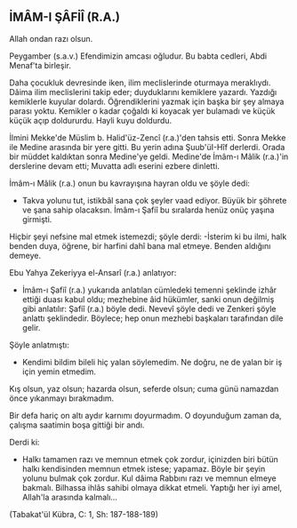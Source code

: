 ## İMÂM-I ŞÂFİÎ (R.A.)

Allah ondan razı olsun.

Peygamber (s.a.v.) Efendimizin amcası oğludur. Bu babta cedleri, Abdi Menaf'ta birleşir.

Daha çocukluk devresinde iken, ilim meclislerinde oturmaya meraklıy­dı. Dâima ilim meclislerini takip eder; duyduklarını kemiklere yazardı. Yazdığı kemiklerle kuyular dolardı. Öğrendiklerini yazmak için başka bir şey almaya parası yoktu. Kemikler o kadar çoğaldı ki koyacak yer bulama­dı ve küçük küçük açıp doldururdu. Hayli kuyu doldurdu.

İlmini Mekke'de Müslim b. Halid'üz-Zencî (r.a.)'den tahsis etti. Sonra Mekke ile Medine arasında bir yere gitti. Bu yerin adına Şuub'üI-Hîf derlerdi. Orada bir müddet kaldıktan sonra Medine'ye geldi. Medine'de İmâm-ı Mâlik (r.a.)'in derslerine devam etti; Muvatta adlı eserini ezbere dinletti.

İmâm-ı Mâlik (r.a.) onun bu kavrayışına hayran oldu ve şöyle dedi:

- Takva yolunu tut, istikbâl sana çok şeyler vaad ediyor. Büyük bir şöhrete ve şana sahip olacaksın. İmâm-ı Şafiî bu sıralarda henüz onüç yaşı­na girmişti.

Hiçbir şeyi nefsine mal etmek istemezdi; şöyle derdi: -İsterim ki bu il­mi, halk benden duya, öğrene, bir harfini dahî bana mal etmeye. Benden al­dığını demeye.

Ebu Yahya Zekeriyya el-Ansarî (r.a.) anlatıyor:

- İmâm-ı Şafiî (r.a.) yukarıda anlatılan cümledeki temenni şeklinde iz­hâr ettiği duası kabul oldu; mezhebine âid hükümler, sanki onun değilmiş gibi anlatılır: Şafiî (r.a.) böyle dedi. Nevevî şöyle dedi ve Zenkeri şöyle an­lattı şeklindedir. Böylece; hep onun mezhebi başkaları tarafından dile gelir.

Şöyle anlatmıştı:

- Kendimi bildim bileli hiç yalan söylemedim. Ne doğru, ne de yalan bir iş için yemin etmedim.

Kış olsun, yaz olsun; hazarda olsun, seferde olsun; cuma günü namaz­dan önce yıkanmayı bırakmadım.

Bir defa hariç on altı aydır karnımı doyurmadım. O doyunduğum za­man da, çalışma saatimin boşa gittiği bir andı.

Derdi ki:

- Halkı tamamen razı ve memnun etmek çok zordur, içinizden biri bütün halkı kendisinden memnun etmek istese; yapamaz. Böyle bir şeyin yolunu bulmak çok zordur. Kul dâima Rabbını razı ve memnun elmeye bakmalı. Bilhassa ihlâs sahibi olmaya dikkat etmeli. Yaptığı her iyi amel, Allah'la arasında kalmalı...

(Tabakat'ül Kübra, C: 1, Sh: 187-188-189)
